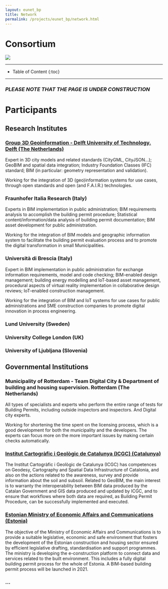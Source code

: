 ```yaml
---
layout: eunet_bp
title: Network
permalink: /projects/eunet_bp/network.html
---
```




<h1>Consortium</h1>


<div class="row">
  <div class="col-sm-12 col-xs-12"><img class="img-responsive" src="{{ "/projects/eunet_bp/img/provheader3.png" }}" style="max-height: 300px"></div>
</div>


- - -

* Table of Content
{:toc}

- - -

### *PLEASE NOTE THAT THE PAGE IS UNDER CONSTRUCTION*

# Participants

## Research Institutes

### [Group 3D Geoinformation - Delft University of Technology. Delft (The Netherlands)](https://3d.bk.tudelft.nl)

Expert in 3D city models and related standards (CityGML, CityJSON...); GeoBIM and spatial data integration; Industry Foundation Classes (IFC) standard; BIM (in particular: geometry representation and validation).

Working for the integration of 3D (geo)information systems for use cases, through open standards and open (and F.A.I.R.) technologies.

### Fraunhofer Italia Research (Italy)

Experts in BIM implementation in public administration; BIM requirements analysis to accomplish the building permit procedure; Statistical content/information/data analysis of building permit documentation; BIM asset development for public administration.

Working for the integration of BIM models and geographic information system to facilitate the building permit evaluation process and to promote the digital transformation in small Municipalities.

### Università di Brescia (Italy)

Expert in BIM implementation in public administration for exchange information requirements, model and code checking; BIM-enabled design management; building energy modelling and IoT-based asset management, procedural aspects of virtual reality implementation in collaborative design reviews; IoT-enabled construction management.

Working for the integration of BIM and IoT systems for use cases for public administrations and SME construction companies to promote digital innovation in process engineering.

### Lund University (Sweden)

### University College London (UK)

### University of Ljubljana (Slovenia)

## Governmental Institutions

### Municipality of Rotterdam - Team Digital City & Department of building and housing supervision. Rotterdam (The Netherlands)

All types of specialists and experts who perform the entire range of tests for Building Permits, including outside inspectors and inspectors. And Digital city experts.

Working for shortening the time spent on the licensing process, which is a good development for both the municipality and the developers. The experts can focus more on the more important issues by making certain checks automatically.

### [Institut Cartogràfic i Geològic de Catalunya (ICGC) (Catalunya)](https://www.icgc.cat/en/)

The Institut Cartogràfic i Geològic de Catalunya (ICGC) has competences on Geodesy, Cartography and Spatial Data Infrastructure of Catalonia, and also on the actions related to the awareness, survey and provide information about the soil and subsoil. Related to GeoBIM, the main interest is to warranty the interoperability between BIM data produced by the Catalan Government and GIS data produced and updated by ICGC, and to ensure that workflows where both data are required, as Building Permit Procedure, can be successfully implemented and executed.

### [Estonian Ministry of Economic Affairs and Communications (Estonia)](https://mkm.ee/en/objectives-activities/construction-and-housing-sector)

The objective of the Ministry of Economic Affairs and Communications is to provide a suitable legislative, economic and safe environment that fosters the development of the Estonian construction and housing sector ensured by efficient legislative drafting, standardisation and support programmes. The ministry is developing the e-construction platform to connect data and services related to the built environment. This includes a fully digital building permit process for the whole of Estonia. A BIM-based building permit process will be launched in 2021.

###  ...



